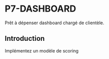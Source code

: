 # P7-DASHBOARD

Prêt à dépenser dashboard chargé de clientèle. 

## Introduction

Implémentez un modèle de scoring
